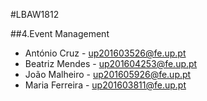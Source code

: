 #LBAW1812

##4.Event Management

* António Cruz   - up201603526@fe.up.pt
* Beatriz Mendes - up201604253@fe.up.pt
* João Malheiro  - up201605926@fe.up.pt
* Maria Ferreira - up201603811@fe.up.pt

